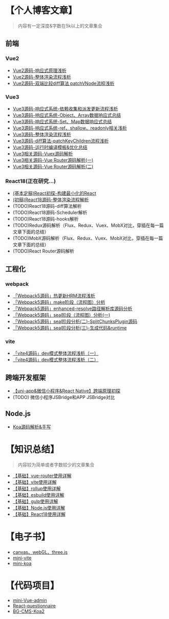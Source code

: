 # 【个人博客文章】
> 内容有一定深度&字数在5k以上的文章集合
## 前端
### Vue2
- [Vue2源码-响应式原理浅析](https://juejin.cn/post/7179389498860503099)
- [Vue2源码-整体渲染流程浅析](https://juejin.cn/post/7179782616776704060)
- [Vue2源码-双端比较diff算法 patchVNode流程浅析](https://juejin.cn/post/7179469444945543229)

### Vue3
- [Vue3源码-响应式系统-依赖收集和派发更新流程浅析](https://juejin.cn/post/7177613948907159607)
- [Vue3源码-响应式系统-Object、Array数据响应式总结](https://juejin.cn/post/7176490314419421239)
- [Vue3源码-响应式系统-Set、Map数据响应式总结](https://juejin.cn/post/7176681565051682873)
- [Vue3源码-响应式系统-ref、shallow、readonly相关浅析](https://juejin.cn/post/7177178450287919162)
- [Vue3源码-整体渲染流程浅析](https://juejin.cn/post/7179851550943084603)
- [Vue3源码-diff算法-patchKeyChildren流程浅析](https://juejin.cn/post/7179469444945543229)
- [Vue3源码-运行时编译模板&优化总结](https://segmentfault.com/a/1190000043750497)
- [Vue3相关源码-Vuex源码解析](https://segmentfault.com/a/1190000043686292)
- [Vue3相关源码-Vue Router源码解析(一)](https://juejin.cn/post/7215967109184503864)
- [Vue3相关源码-Vue Router源码解析(二)](https://juejin.cn/post/7215967453931077692)



### React18(正在研究...)
- [(基本定稿)React初探-构建最小化的React](https://github.com/wbccb/mini-react/blob/main/docs/1-%E5%89%8D%E7%BD%AE%E7%9F%A5%E8%AF%86%26%E5%8E%9F%E7%90%86%E5%88%9D%E6%8E%A2/0-(WIP)React%E5%88%9D%E6%8E%A2-%E6%9E%84%E5%BB%BA%E6%9C%80%E5%B0%8F%E5%8C%96%E7%9A%84React.md)
- [(初稿)React18源码-整体渲染流程解析](https://github.com/wbccb/mini-react/blob/main/docs/3-%E6%BA%90%E7%A0%81%E8%A7%A3%E6%9E%90/React18%E6%BA%90%E7%A0%81(Concurrent%E6%A8%A1%E5%BC%8F)-%E6%95%B4%E4%BD%93%E6%B8%B2%E6%9F%93%E6%B5%81%E7%A8%8B%EF%BC%88%E4%B8%80%EF%BC%89.md)
- (TODO)React18源码-diff算法解析
- (TODO)React18源码-Scheduler解析
- (TODO)React18源码-hooks解析
- (TODO)Redux源码解析（Flux、Redux、Vuex、MobX对比，穿插在每一篇文章下面的总结）
- (TODO)MobX源码解析（Flux、Redux、Vuex、MobX对比，穿插在每一篇文章下面的总结）
- (TODO)React Router源码解析


## 工程化
### webpack
- [「Webpack5源码」热更新HRM流程浅析](https://juejin.cn/post/7182087193958023226)
- [「Webpack5源码」make阶段（流程图）分析](https://segmentfault.com/a/1190000043759679)
- [「Webpack5源码」enhanced-resolve路径解析库源码分析](https://segmentfault.com/a/1190000043759683)
- [「Webpack5源码」seal阶段（流程图）分析(一)](https://segmentfault.com/a/1190000043813899)
- [「Webpack5源码」seal阶段分析(二)-SplitChunksPlugin源码](https://segmentfault.com/a/1190000043845501)
- [「Webpack5源码」seal阶段分析(三)-生成代码&runtime](https://segmentfault.com/a/1190000043857275)

### vite
- [「vite4源码」dev模式整体流程浅析（一）](https://segmentfault.com/a/1190000043673403)
- [「vite4源码」dev模式整体流程浅析（二）](https://segmentfault.com/a/1190000043674823)


## 跨端开发框架
- [【uni-app&微信小程序&React Native】跨端原理初探](https://segmentfault.com/a/1190000043700260)
- (TODO) 微信小程序JSBridge和APP JSBridge对比

## Node.js
- [Koa源码解析&手写](https://segmentfault.com/a/1190000043960744)



# 【知识总结】
> 内容较为简单或者字数较少的文章集合
- [【基础】vue-router使用详解](https://github.com/wbccb/Frontend-Articles/issues/5)
- [【基础】vite使用详解](https://github.com/wbccb/Frontend-Articles/issues/6)
- [【基础】rollup使用详解](https://github.com/wbccb/Frontend-Articles/issues/7)
- [【基础】esbuild使用详解](https://github.com/wbccb/Frontend-Articles/issues/8)
- [【基础】gulp使用详解](https://github.com/wbccb/Frontend-Articles/issues/9)
- [【基础】Node.js使用详解](https://github.com/wbccb/Frontend-Articles/issues/11)
- [【基础】React18使用详解](https://github.com/wbccb/Frontend-Articles/issues/13)


# 【电子书】
- [canvas、webGL、three.js](https://github.com/wbccb/canvas-web3D)
- [mini-vite](https://github.com/wbccb/mini-vite)
- [mini-koa](https://github.com/wbccb/mini-koa)


# 【代码项目】
- [mini-Vue-admin](https://github.com/wbccb/mini-Vue-admin)
- [React-questionnaire](https://github.com/wbccb/low-code-questionnaire)
- [BG-CMS-Koa2](https://github.com/wbccb/BG-CMS-Koa2)